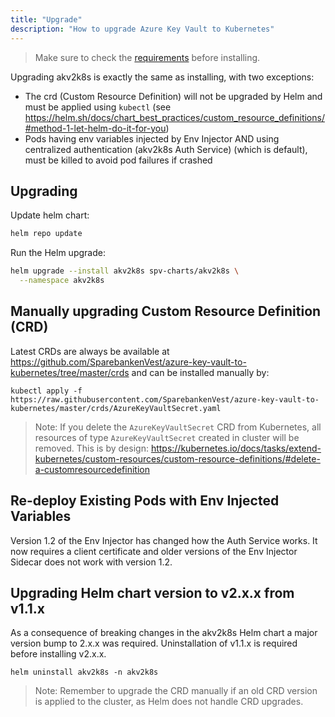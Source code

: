 ```yaml
---
title: "Upgrade"
description: "How to upgrade Azure Key Vault to Kubernetes"
---
```


> Make sure to check the [requirements](requirements) before installing.

Upgrading akv2k8s is exactly the same as installing, with two exceptions:

* The crd (Custom Resource Definition) will not be upgraded by Helm and must be applied using `kubectl` (see https://helm.sh/docs/chart_best_practices/custom_resource_definitions/#method-1-let-helm-do-it-for-you)
* Pods having env variables injected by Env Injector AND using centralized authentication (akv2k8s Auth Service) (which is default), must be killed to avoid pod failures if crashed

## Upgrading

Update helm chart:

```bash
helm repo update
```

Run the Helm upgrade:

```bash
helm upgrade --install akv2k8s spv-charts/akv2k8s \
  --namespace akv2k8s
```

## Manually upgrading Custom Resource Definition (CRD)

Latest CRDs are always be available at https://github.com/SparebankenVest/azure-key-vault-to-kubernetes/tree/master/crds and can be installed manually by:

```
kubectl apply -f https://raw.githubusercontent.com/SparebankenVest/azure-key-vault-to-kubernetes/master/crds/AzureKeyVaultSecret.yaml
```

>Note: If you delete the `AzureKeyVaultSecret` CRD from Kubernetes, all resources of type `AzureKeyVaultSecret` created in cluster will be removed. This is by design: https://kubernetes.io/docs/tasks/extend-kubernetes/custom-resources/custom-resource-definitions/#delete-a-customresourcedefinition


## Re-deploy Existing Pods with Env Injected Variables

Version 1.2 of the Env Injector has changed how the Auth Service works. It now requires a client certificate and older versions of the Env Injector Sidecar does not work with version 1.2.

## Upgrading Helm chart version to v2.x.x from v1.1.x

As a consequence of breaking changes in the akv2k8s Helm chart a major version bump to 2.x.x was required.
Uninstallation of v1.1.x is required before installing v2.x.x.

```
helm uninstall akv2k8s -n akv2k8s
```

>Note: Remember to upgrade the CRD manually if an old CRD version is applied to the cluster, as Helm does not handle CRD upgrades.
